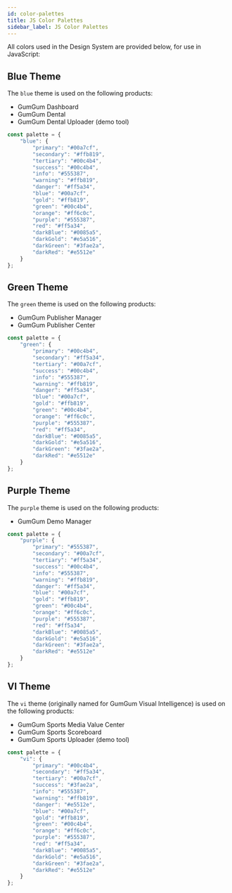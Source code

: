 ```yaml
---
id: color-palettes
title: JS Color Palettes
sidebar_label: JS Color Palettes
---
```


All colors used in the Design System are provided below, for use in JavaScript:

## Blue Theme

The `blue` theme is used on the following products:

- GumGum Dashboard
- GumGum Dental
- GumGum Dental Uploader (demo tool)

```javascript
const palette = {
    "blue": {
        "primary": "#00a7cf",
        "secondary": "#ffb819",
        "tertiary": "#00c4b4",
        "success": "#00c4b4",
        "info": "#555387",
        "warning": "#ffb819",
        "danger": "#ff5a34",
        "blue": "#00a7cf",
        "gold": "#ffb819",
        "green": "#00c4b4",
        "orange": "#ff6c0c",
        "purple": "#555387",
        "red": "#ff5a34",
        "darkBlue": "#0085a5",
        "darkGold": "#e5a516",
        "darkGreen": "#3fae2a",
        "darkRed": "#e5512e"
    }
};
```

## Green Theme

The `green` theme is used on the following products:

- GumGum Publisher Manager
- GumGum Publisher Center

```javascript
const palette = {
    "green": {
        "primary": "#00c4b4",
        "secondary": "#ff5a34",
        "tertiary": "#00a7cf",
        "success": "#00c4b4",
        "info": "#555387",
        "warning": "#ffb819",
        "danger": "#ff5a34",
        "blue": "#00a7cf",
        "gold": "#ffb819",
        "green": "#00c4b4",
        "orange": "#ff6c0c",
        "purple": "#555387",
        "red": "#ff5a34",
        "darkBlue": "#0085a5",
        "darkGold": "#e5a516",
        "darkGreen": "#3fae2a",
        "darkRed": "#e5512e"
    }
};
```

## Purple Theme

The `purple` theme is used on the following products:

- GumGum Demo Manager

```javascript
const palette = {
    "purple": {
        "primary": "#555387",
        "secondary": "#00a7cf",
        "tertiary": "#ff5a34",
        "success": "#00c4b4",
        "info": "#555387",
        "warning": "#ffb819",
        "danger": "#ff5a34",
        "blue": "#00a7cf",
        "gold": "#ffb819",
        "green": "#00c4b4",
        "orange": "#ff6c0c",
        "purple": "#555387",
        "red": "#ff5a34",
        "darkBlue": "#0085a5",
        "darkGold": "#e5a516",
        "darkGreen": "#3fae2a",
        "darkRed": "#e5512e"
    }
};
```

## VI Theme

The `vi` theme (originally named for GumGum Visual Intelligence) is used on the following products:

- GumGum Sports Media Value Center
- GumGum Sports Scoreboard
- GumGum Sports Uploader (demo tool)

```javascript
const palette = {
    "vi": {
        "primary": "#00c4b4",
        "secondary": "#ff5a34",
        "tertiary": "#00a7cf",
        "success": "#3fae2a",
        "info": "#555387",
        "warning": "#ffb819",
        "danger": "#e5512e",
        "blue": "#00a7cf",
        "gold": "#ffb819",
        "green": "#00c4b4",
        "orange": "#ff6c0c",
        "purple": "#555387",
        "red": "#ff5a34",
        "darkBlue": "#0085a5",
        "darkGold": "#e5a516",
        "darkGreen": "#3fae2a",
        "darkRed": "#e5512e"
    }
};
```
